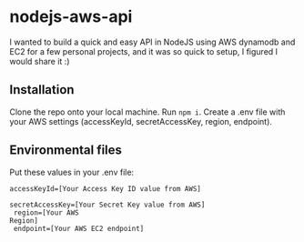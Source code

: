 # nodejs-aws-api

I wanted to build a quick and easy API in NodeJS using AWS dynamodb and EC2 for a few personal projects, and it was so quick to setup, I figured I would share it :)

## Installation

Clone the repo onto your local machine. Run <code>npm i</code>. Create a .env file with your AWS settings (accessKeyId, secretAccessKey, region, endpoint).

## Environmental files

Put these values in your .env file:

<code>accessKeyId=[Your Access Key ID value from AWS] <br/>
secretAccessKey=[Your Secret Key value from AWS] <br/>
region=[Your AWS Region] <br/>
endpoint=[Your AWS EC2 endpoint]</code>
